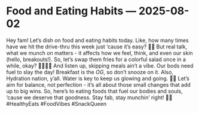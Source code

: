 # Food and Eating Habits — 2025-08-02

Hey fam! Let’s dish on food and eating habits today. Like, how many times have we hit the drive-thru this week just ‘cause it’s easy? 🍔🙈 But real talk, what we munch on matters - it affects how we feel, think, and even our skin (hello, breakouts!). So, let’s swap them fries for a colorful salad once in a while, okay? 🥗💁🏻‍♀️ And listen up, skipping meals ain’t a vibe. Our bods need fuel to slay the day! Breakfast is the *OG*, so don’t snooze on it. Also, Hydration nation, y’all. Water is key to keep us glowing and going. 🚰✨ Let’s aim for balance, not perfection - it’s all about those small changes that add up to big wins. So, here’s to eating foods that fuel our bodies and souls, ‘cause we deserve that goodness. Stay fab, stay munchin’ right! 🌟🍎 #HealthyEats #FoodVibes #SnackQueen
